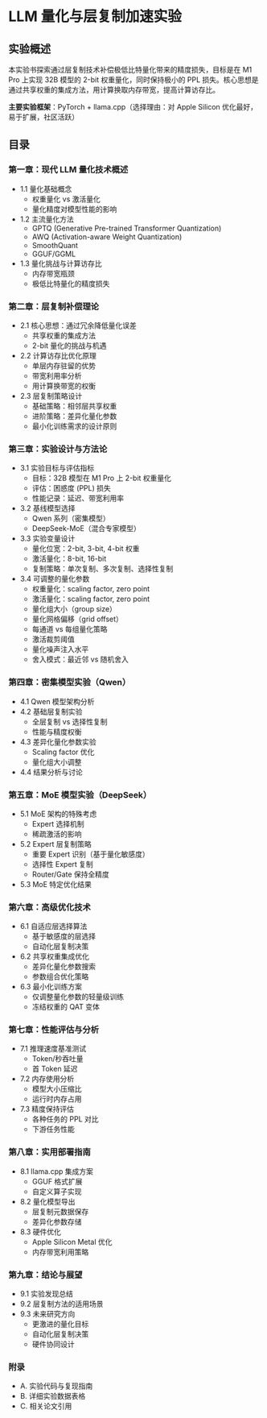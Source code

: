 # LLM 量化与层复制加速实验

## 实验概述

本实验书探索通过层复制技术补偿极低比特量化带来的精度损失，目标是在 M1 Pro 上实现 32B 模型的 2-bit 权重量化，同时保持极小的 PPL 损失。核心思想是通过共享权重的集成方法，用计算换取内存带宽，提高计算访存比。

**主要实验框架**：PyTorch + llama.cpp（选择理由：对 Apple Silicon 优化最好，易于扩展，社区活跃）

## 目录

### 第一章：现代 LLM 量化技术概述
- 1.1 量化基础概念
  - 权重量化 vs 激活量化
  - 量化精度对模型性能的影响
- 1.2 主流量化方法
  - GPTQ (Generative Pre-trained Transformer Quantization)
  - AWQ (Activation-aware Weight Quantization)
  - SmoothQuant
  - GGUF/GGML
- 1.3 量化挑战与计算访存比
  - 内存带宽瓶颈
  - 极低比特量化的精度损失

### 第二章：层复制补偿理论
- 2.1 核心思想：通过冗余降低量化误差
  - 共享权重的集成方法
  - 2-bit 量化的挑战与机遇
- 2.2 计算访存比优化原理
  - 单层内存驻留的优势
  - 带宽利用率分析
  - 用计算换带宽的权衡
- 2.3 层复制策略设计
  - 基础策略：相邻层共享权重
  - 进阶策略：差异化量化参数
  - 最小化训练需求的设计原则

### 第三章：实验设计与方法论
- 3.1 实验目标与评估指标
  - 目标：32B 模型在 M1 Pro 上 2-bit 权重量化
  - 评估：困惑度 (PPL) 损失
  - 性能记录：延迟、带宽利用率
- 3.2 基线模型选择
  - Qwen 系列（密集模型）
  - DeepSeek-MoE（混合专家模型）
- 3.3 实验变量设计
  - 量化位宽：2-bit, 3-bit, 4-bit 权重
  - 激活量化：8-bit, 16-bit
  - 复制策略：单次复制、多次复制、选择性复制
- 3.4 可调整的量化参数
  - 权重量化：scaling factor, zero point
  - 激活量化：scaling factor, zero point
  - 量化组大小（group size）
  - 量化网格偏移（grid offset）
  - 每通道 vs 每组量化策略
  - 激活裁剪阈值
  - 量化噪声注入水平
  - 舍入模式：最近邻 vs 随机舍入

### 第四章：密集模型实验（Qwen）
- 4.1 Qwen 模型架构分析
- 4.2 基础层复制实验
  - 全层复制 vs 选择性复制
  - 性能与精度权衡
- 4.3 差异化量化参数实验
  - Scaling factor 优化
  - 量化组大小调整
- 4.4 结果分析与讨论

### 第五章：MoE 模型实验（DeepSeek）
- 5.1 MoE 架构的特殊考虑
  - Expert 选择机制
  - 稀疏激活的影响
- 5.2 Expert 层复制策略
  - 重要 Expert 识别（基于量化敏感度）
  - 选择性 Expert 复制
  - Router/Gate 保持全精度
- 5.3 MoE 特定优化结果

### 第六章：高级优化技术
- 6.1 自适应层选择算法
  - 基于敏感度的层选择
  - 自动化层复制决策
- 6.2 共享权重集成优化
  - 差异化量化参数搜索
  - 参数组合优化策略
- 6.3 最小化训练方案
  - 仅调整量化参数的轻量级训练
  - 冻结权重的 QAT 变体

### 第七章：性能评估与分析
- 7.1 推理速度基准测试
  - Token/秒吞吐量
  - 首 Token 延迟
- 7.2 内存使用分析
  - 模型大小压缩比
  - 运行时内存占用
- 7.3 精度保持评估
  - 各种任务的 PPL 对比
  - 下游任务性能

### 第八章：实用部署指南
- 8.1 llama.cpp 集成方案
  - GGUF 格式扩展
  - 自定义算子实现
- 8.2 量化模型导出
  - 层复制元数据保存
  - 差异化参数存储
- 8.3 硬件优化
  - Apple Silicon Metal 优化
  - 内存带宽利用策略

### 第九章：结论与展望
- 9.1 实验发现总结
- 9.2 层复制方法的适用场景
- 9.3 未来研究方向
  - 更激进的量化目标
  - 自动化层复制决策
  - 硬件协同设计

### 附录
- A. 实验代码与复现指南
- B. 详细实验数据表格
- C. 相关论文引用
